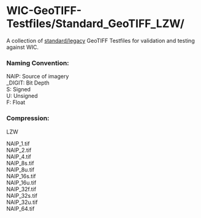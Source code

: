 # WIC-GeoTIFF-Testfiles/Standard_GeoTIFF_LZW/
 A collection of [standard/legacy](http://geotiff.maptools.org/spec/geotiffhome.html) GeoTIFF Testfiles for validation and testing against WIC.

### Naming Convention:  
 NAIP: Source of imagery  
 _DIGIT: Bit Depth  
 S: Signed  
 U: Unsigned  
 F: Float  

### Compression:
  LZW

NAIP_1.tif  
NAIP_2.tif  
NAIP_4.tif  
NAIP_8s.tif  
NAIP_8u.tif  
NAIP_16s.tif  
NAIP_16u.tif  
NAIP_32f.tif  
NAIP_32s.tif  
NAIP_32u.tif  
NAIP_64.tif
